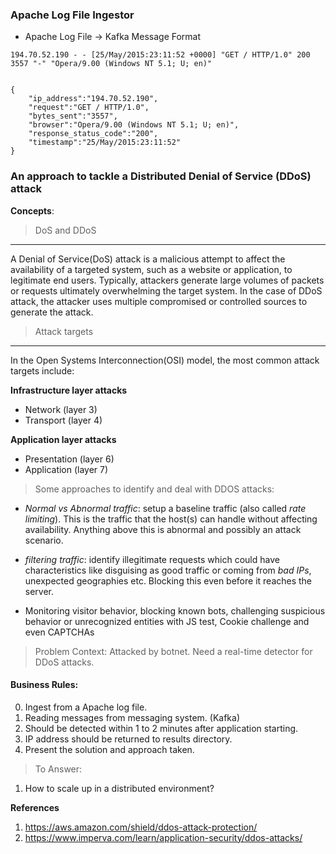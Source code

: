 ### Apache Log File Ingestor ###
* Apache Log File -> Kafka Message Format

```
194.70.52.190 - - [25/May/2015:23:11:52 +0000] "GET / HTTP/1.0" 200 3557 "-" "Opera/9.00 (Windows NT 5.1; U; en)"


{
    "ip_address":"194.70.52.190",
    "request":"GET / HTTP/1.0",
    "bytes_sent":"3557",
    "browser":"Opera/9.00 (Windows NT 5.1; U; en)",
    "response_status_code":"200",
    "timestamp":"25/May/2015:23:11:52"
}
```


### An approach to tackle a Distributed Denial of Service (DDoS) attack

**Concepts**:

>DoS and DDoS
---
A Denial of Service(DoS) attack is a malicious attempt to affect the availability of a targeted system, such as a website or application, to legitimate end users. Typically, attackers generate large volumes of packets or requests ultimately overwhelming the target system. In the case of DDoS attack, the attacker uses multiple compromised or controlled sources to generate the attack.
>
>Attack targets
---
In the Open Systems Interconnection(OSI) model, the most common attack targets include:
>
**Infrastructure layer attacks**
* Network (layer 3)
* Transport (layer 4)
>
**Application layer attacks**
* Presentation (layer 6)
* Application (layer 7)

>Some approaches to identify and deal with DDOS attacks:
* *Normal vs Abnormal traffic*: setup a baseline traffic (also called *rate limiting*). This is the traffic that the host(s) can handle without affecting availability. Anything above this is abnormal and possibly an attack scenario.   

* *filtering traffic*: identify illegitimate requests which could have characteristics like disguising as good traffic or coming from *bad IPs*, unexpected geographies etc. Blocking this even before it reaches the server.

* Monitoring visitor behavior, blocking known bots, challenging suspicious behavior or unrecognized entities with JS test, Cookie challenge and even CAPTCHAs


>Problem Context:
>Attacked by botnet. Need a real-time detector for DDoS attacks.

#### Business Rules:
0. Ingest from a Apache log file.
0. Reading messages from messaging system. (Kafka)
1. Should be detected within 1 to 2 minutes after application starting.
2. IP address should be returned to results directory.
3. Present the solution and approach taken.

> To Answer:
1. How to scale up in a distributed environment?

**References**
1. https://aws.amazon.com/shield/ddos-attack-protection/
2. https://www.imperva.com/learn/application-security/ddos-attacks/
